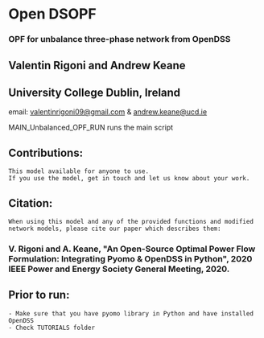 # Open DSOPF

### OPF for unbalance three-phase network from OpenDSS ##
## Valentin Rigoni and Andrew Keane 
## University College Dublin, Ireland 
email: valentinrigoni09@gmail.com & andrew.keane@ucd.ie       

MAIN_Unbalanced_OPF_RUN runs the main script

## Contributions:
    This model available for anyone to use.
    If you use the model, get in touch and let us know about your work.

## Citation:
    When using this model and any of the provided functions and modified network models, please cite our paper which describes them: 
### V. Rigoni and A. Keane, "An Open-Source Optimal Power Flow Formulation: Integrating Pyomo & OpenDSS in Python", 2020 IEEE Power and Energy Society General Meeting, 2020.
    
## Prior to run:
    - Make sure that you have pyomo library in Python and have installed OpenDSS
    - Check TUTORIALS folder
